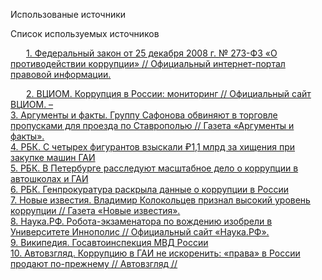 <html>
<html lang="en">
<head>
    <meta charset="UTF-8">
<body>

  <p>Использованые источники</p>
  
  Список используемых источников 
  	
<div style="text-indent:25px;">
<a href="http://pravo.gov.ru/">1. Федеральный закон от 25 декабря 2008 г. № 273-ФЗ «О противодействии коррупции» // Официальный интернет-портал правовой информации. </a>
<br>

<a href="https://wciom.ru/analytical-reviews/analiticheskii-obzor/korrupcziya-v-rossii-monitoring">2. ВЦИОМ. Коррупция в России: мониторинг // Официальный сайт ВЦИОМ. – </a><br> 
<a href="https://stav.aif.ru/society/law/gruppu_safonova_obvinyayut_v_torgovle_propuskami_dlya_proezda_po_stavropolyu?ysclid=mg3t8zkex8138710189/">3. Аргументы и факты. Группу Сафонова обвиняют в торговле пропусками для проезда по Ставрополью // Газета «Аргументы и факты». </a><br>
<a href="https://www.rbc.ru/society/09/12/2024/6756b15a9a7947062663e5f5?ysclid=mg3ps502hz178708079">4. РБК. С четырех фигурантов взыскали ₽1,1 млрд за хищения при закупке машин ГАИ </a><br> 
<a href="https://www.rbc.ru/spb_sz/12/08/2024/66b9f5ef9a794760883c359f?ysclid=mg3khazgsa299752582">5. РБК. В Петербурге расследуют масштабное дело о коррупции в автошколах и ГАИ </a><br>
<a href="https://www.rbc.ru/society/16/06/2025/6837ed979a79471aa4b6c83d">6. РБК. Генпрокуратура раскрыла данные о коррупции в России </a><br> 
<a href="https://newizv.ru/news/2021-10-04/vladimir-kolokoltsev-priznal-vysokiy-uroven-korruptsii-v-gibdd-338484">7. Новые известия. Владимир Колокольцев признал высокий уровень коррупции // Газета «Новые известия». </a><br> 
<a href="https://наука.рф/news/robota-ekzamenatora-po-vozhdeniyu-izobreli-v-universitete-innopolis">8. Наука.РФ. Робота-экзаменатора по вождению изобрели в Университете Иннополис // Официальный сайт «Наука.РФ».</a><br>
<a href="https://ru.wikipedia.org/wiki/%D0%93%D0%BE%D1%81%D0%B0%D0%B2%D1%82%D0%BE%D0%B8%D0%BD%D1%81%D0%BF%D0%B5%D0%BA%D1%86%D0%B8%D1%8F_%D0%9C%D0%92%D0%94_%D0%A0%D0%BE%D1%81%D1%81%D0%B8%D0%B8">9. Википедия. Госавтоинспекция МВД России  </a><br>
<a href="https://www.avtovzglyad.ru/amp/gai/korrupciya/62383-2024-08-12-korruptsiyu-vgai-neiskorenit-prava-vrossii-prodayut-poprezhnemu/">10. Автовзгляд. Коррупцию в ГАИ не искоренить: «права» в России продают по-прежнему // Автовзгляд //</a>
</div>
  <p></p>

</body>
</head>
</html>
